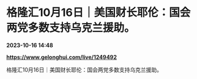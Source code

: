 # 格隆汇10月16日｜美国财长耶伦：国会两党多数支持乌克兰援助。

**2023-10-16 14:48**

**https://www.gelonghui.com/live/1249492**

格隆汇10月16日｜美国财长耶伦：国会两党多数支持乌克兰援助。